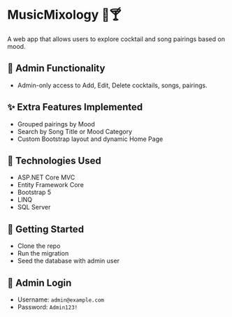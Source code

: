 # MusicMixology 🎵🍸

A web app that allows users to explore cocktail and song pairings based on mood.

## 🔐 Admin Functionality
- Admin-only access to Add, Edit, Delete cocktails, songs, pairings.

## ✨ Extra Features Implemented
- Grouped pairings by Mood
- Search by Song Title or Mood Category
- Custom Bootstrap layout and dynamic Home Page

## 🚀 Technologies Used
- ASP.NET Core MVC
- Entity Framework Core
- Bootstrap 5
- LINQ
- SQL Server

## 🎯 Getting Started
- Clone the repo
- Run the migration
- Seed the database with admin user

## 👤 Admin Login
- Username: `admin@example.com`
- Password: `Admin123!`

